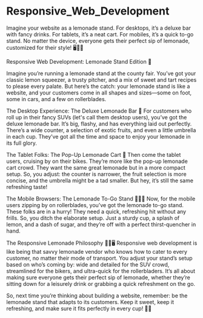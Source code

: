 # Responsive_Web_Development
Imagine your website as a lemonade stand. For desktops, it’s a deluxe bar with fancy drinks. For tablets, it’s a neat cart. For mobiles, it’s a quick to-go stand. No matter the device, everyone gets their perfect sip of lemonade, customized for their style! 🖥️📱🍋

Responsive Web Development: Lemonade Stand Edition 🍋

Imagine you’re running a lemonade stand at the county fair. You’ve got your classic lemon squeezer, a trusty pitcher, and a mix of sweet and tart recipes to please every palate. But here’s the catch: your lemonade stand is like a website, and your customers come in all shapes and sizes—some on foot, some in cars, and a few on rollerblades.

The Desktop Experience: The Deluxe Lemonade Bar 🍹
For customers who roll up in their fancy SUVs (let's call them desktop users), you’ve got the deluxe lemonade bar. It’s big, flashy, and has everything laid out perfectly. There’s a wide counter, a selection of exotic fruits, and even a little umbrella in each cup. They’ve got all the time and space to enjoy your lemonade in its full glory.

The Tablet Folks: The Pop-Up Lemonade Cart 🚚
Then come the tablet users, cruising by on their bikes. They’re more like the pop-up lemonade cart crowd. They want the same great lemonade but in a more compact setup. So, you adjust: the counter is narrower, the fruit selection is more concise, and the umbrella might be a tad smaller. But hey, it’s still the same refreshing taste!

The Mobile Browsers: The Lemonade To-Go Stand 🍋🏃‍♂️
Now, for the mobile users zipping by on rollerblades, you’ve got the lemonade to-go stand. These folks are in a hurry! They need a quick, refreshing hit without any frills. So, you ditch the elaborate setup. Just a sturdy cup, a splash of lemon, and a dash of sugar, and they’re off with a perfect thirst-quencher in hand.

The Responsive Lemonade Philosophy 🍋📱🖥️
Responsive web development is like being that savvy lemonade vendor who knows how to cater to every customer, no matter their mode of transport. You adjust your stand’s setup based on who’s coming by: wide and detailed for the SUV crowd, streamlined for the bikers, and ultra-quick for the rollerbladers. It’s all about making sure everyone gets their perfect sip of lemonade, whether they’re sitting down for a leisurely drink or grabbing a quick refreshment on the go.

So, next time you’re thinking about building a website, remember: be the lemonade stand that adapts to its customers. Keep it sweet, keep it refreshing, and make sure it fits perfectly in every cup! 🍋🥤
